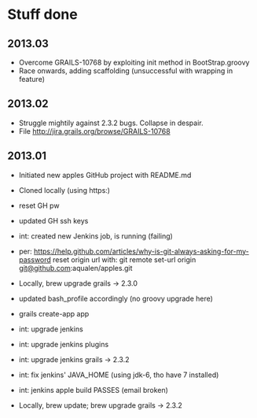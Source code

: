 Stuff done
==========

2013.03
-------
 * Overcome GRAILS-10768 by exploiting init method in BootStrap.groovy
 * Race onwards, adding scaffolding (unsuccessful with wrapping in feature)

2013.02
-------
 * Struggle mightily against 2.3.2 bugs.  Collapse in despair.
 * File http://jira.grails.org/browse/GRAILS-10768

2013.01
-------

 * Initiated new apples GitHub project with README.md

 * Cloned locally (using https:)
 * reset GH pw
 * updated GH ssh keys
 * int: created new Jenkins job, is running (failing)

 * per: https://help.github.com/articles/why-is-git-always-asking-for-my-password
reset origin url with: git remote set-url origin git@github.com:aqualen/apples.git

 * Locally, brew upgrade grails -> 2.3.0
 * updated bash_profile accordingly (no groovy upgrade here)
 * grails create-app app  
 
 * int: upgrade jenkins
 * int: upgrade jenkins plugins
 * int: upgrade jenkins grails -> 2.3.2
 * int: fix jenkins' JAVA_HOME (using jdk-6, tho have 7 installed)
 * int: jenkins apple build PASSES (email broken)

 * Locally, brew update; brew upgrade grails -> 2.3.2

